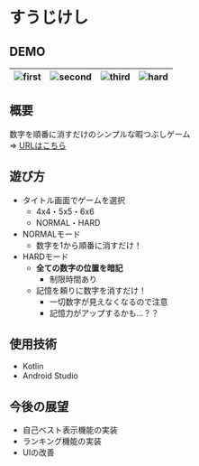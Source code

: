 # すうじけし

## DEMO

|![first](https://user-images.githubusercontent.com/83486701/135717456-abc0bc1f-8680-4759-b92e-e1f09df49185.png)|![second](https://user-images.githubusercontent.com/83486701/135717457-bcc2d7b2-9b69-4547-b291-55219d8b3554.png)|![third](https://user-images.githubusercontent.com/83486701/135717464-e6a9993d-04f6-4f93-8492-58a75d775157.png)|![hard](https://user-images.githubusercontent.com/83486701/135717467-01b14b11-0e13-47ac-956d-52299424f3b4.png)|
|---|---|---|---|

## 概要
数字を順番に消すだけのシンプルな暇つぶしゲーム  
⇒ [URLはこちら](https://play.google.com/store/apps/details?id=com.kyomurin.android.numberspuzzle&hl=ja)

## 遊び方
- タイトル画面でゲームを選択  
  - 4x4・5x5・6x6
  - NORMAL・HARD
- NORMALモード  
  - 数字を1から順番に消すだけ！
- HARDモード
  - **全ての数字の位置を暗記**    
    - 制限時間あり
  - 記憶を頼りに数字を消すだけ！
    - 一切数字が見えなくなるので注意
    - 記憶力がアップするかも…？？

## 使用技術
- Kotlin
- Android Studio

## 今後の展望
- 自己ベスト表示機能の実装
- ランキング機能の実装
- UIの改善
